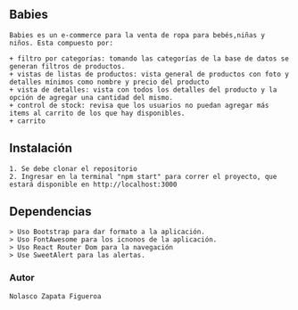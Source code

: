 ## Babies
    Babies es un e-commerce para la venta de ropa para bebés,niñas y niños. Esta compuesto por:

    + filtro por categorías: tomando las categorías de la base de datos se generan filtros de productos.
    + vistas de listas de productos: vista general de productos con foto y detalles mínimos como nombre y precio del producto
    + vista de detalles: vista con todos los detalles del producto y la opción de agregar una cantidad del mismo.
    + control de stock: revisa que los usuarios no puedan agregar más items al carrito de los que hay disponibles.
    + carrito

## Instalación

    1. Se debe clonar el repositorio
    2. Ingresar en la terminal "npm start" para correr el proyecto, que estará disponible en http://localhost:3000

## Dependencias

    > Uso Bootstrap para dar formato a la aplicación.
    > Uso FontAwesome para los icnonos de la aplicación.
    > Uso React Router Dom para la navegación
    > Use SweetAlert para las alertas.


### Autor

    Nolasco Zapata Figueroa